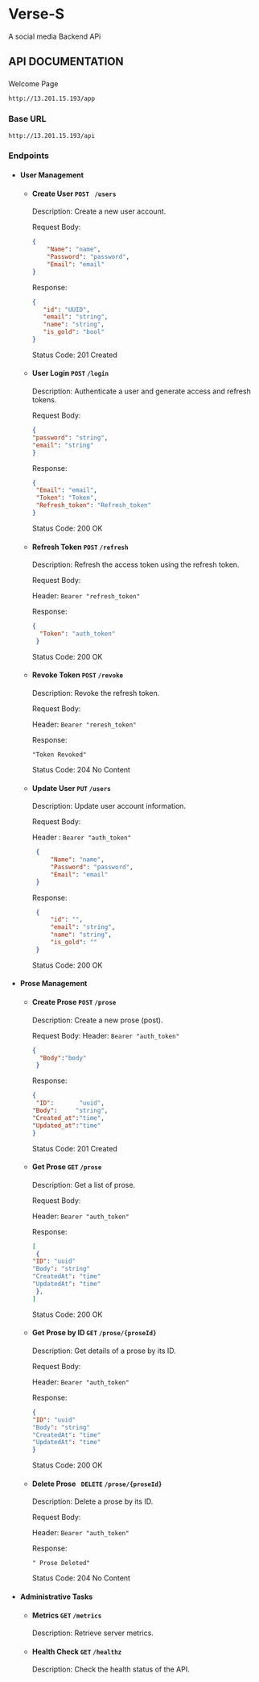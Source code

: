 # Verse-S
A social media Backend APi

## API DOCUMENTATION

###
Welcome Page
```
http://13.201.15.193/app
```

### Base URL
```
http://13.201.15.193/api
```

### Endpoints

- #### User Management
   - #### Create User `POST ` `/users`
     Description: Create a new user account.
     
     Request Body:
     ```json
     {
         "Name": "name",
         "Password": "password",
         "Email": "email"
     }
     ```

     Response:
      ```json
     {
         "id": "UUID",
         "email": "string",
         "name": "string",
         "is_gold": "bool"
     }
     ```
     
     Status Code: 201 Created
   - #### User Login `POST` `/login`
     Description: Authenticate a user and generate access and refresh tokens.

     Request Body:
      ```json
     {
      "password": "string",
      "email": "string"
      }
      ```
     
     Response:
      ```json
     {
       "Email": "email",
       "Token": "Token",
       "Refresh_token": "Refresh_token"
      }
      ```
     Status Code: 200 OK
   - #### Refresh Token `POST` `/refresh`
     Description: Refresh the access token using the refresh token.
     
     Request Body:
     
     Header: `Bearer "refresh_token"`
     
     Response:
     ```json
     {
       "Token": "auth_token"
      }
     ```
     Status Code: 200 OK

  - #### Revoke Token `POST` `/revoke`
    Description: Revoke the refresh token.
    
    Request Body:
    
    Header: `Bearer "reresh_token"`
    
    Response:
    
    `"Token Revoked"`
    
    Status Code: 204 No Content
  - #### Update User `PUT` `/users` 
    Description: Update user account information.
    
    Request Body:
    
    Header : `Bearer "auth_token"`
    
    ```json
     {
         "Name": "name",
         "Password": "password",
         "Email": "email"
     }
     ```
    
    Response:
    ```json
     {
         "id": "",
         "email": "string",
         "name": "string",
         "is_gold": ""
     }
     ```
    
    Status Code: 200 OK
- #### Prose Management
  - #### Create Prose `POST` `/prose`
    Description: Create a new prose (post).
    
    Request Body:
    Header: `Bearer "auth_token"`
    ```json
    {
      "Body":"body"
     }
    ```
    
    Response:
    ```json
    {
     "ID":       "uuid",
	"Body":     "string",
	"Created_at":"time",
	"Updated_at":"time"
	}
    ```
    Status Code: 201 Created

  - #### Get Prose `GET` `/prose`
    Description: Get a list of prose.
 
    Request Body:
    
    Header: `Bearer "auth_token"`
    
    Response:
    ```json
    [
     {
	"ID": "uuid"
	"Body": "string"    
	"CreatedAt": "time"
	"UpdatedAt": "time"
     },
    ]
    ```

    Status Code: 200 OK

  - #### Get Prose by ID `GET` `/prose/{proseId}`
    Description: Get details of a prose by its ID.
    
    Request Body:
 
    Header: `Bearer "auth_token"`
    
    Response:
       ```json
    {
	"ID": "uuid"
	"Body": "string"    
	"CreatedAt": "time"
	"UpdatedAt": "time"
     }
    ```
    
    Status Code: 200 OK
  - #### Delete Prose ` DELETE` `/prose/{proseId}`
    Description: Delete a prose by its ID.
 
    Request Body:
 
    Header: `Bearer "auth_token"`
    
    Response:
    
    `" Prose Deleted"`
    
    Status Code: 204 No Content
- #### Administrative Tasks

  - #### Metrics `GET` `/metrics`
    Description: Retrieve server metrics.

  - #### Health Check `GET` `/healthz`
    Description: Check the health status of the API.

